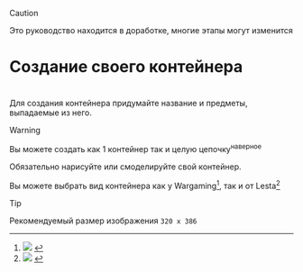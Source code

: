 
> [!CAUTION]
> Это руководство находится в доработке, многие этапы могут изменится 
>

# Создание своего контейнера

#

Для создания контейнера придумайте название и предметы, выпадаемые из него.

> [!WARNING]
> Вы можете создать как 1 контейнер так и целую цепочку<sup>наверное</sup>


Обязательно нарисуйте или смоделируйте свой контейнер.

Вы можете выбрать вид контейнера как у Wargaming[^1], так и от Lesta[^2]

> [!TIP]
> Рекомендуемый размер изображения `320 x 386`























[^1]:<img src="https://raw.githubusercontent.com/xmved/SpaceBlitz-Manual/refs/heads/main/images/0/Container_template_1.png"/>
[^2]:<img src="https://raw.githubusercontent.com/xmved/SpaceBlitz-Manual/refs/heads/main/images/0/Container_template_2.png"/>
